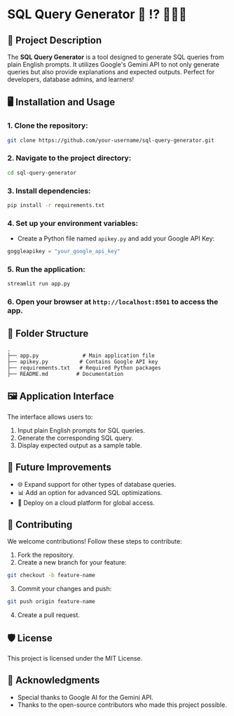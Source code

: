 # SQL Query Generator 🤖 ⁉️ 👨🏻‍💻

## 📝 Project Description
The **SQL Query Generator** is a tool designed to generate SQL queries from plain English prompts. It utilizes Google's Gemini API to not only generate queries but also provide explanations and expected outputs. Perfect for developers, database admins, and learners!

## 🖥️ Installation and Usage

### 1. Clone the repository:
```bash
git clone https://github.com/your-username/sql-query-generator.git
```

### 2. Navigate to the project directory:
```bash
cd sql-query-generator
```

### 3. Install dependencies:
```bash
pip install -r requirements.txt
```

### 4. Set up your environment variables:
* Create a Python file named `apikey.py` and add your Google API Key:
```python
goggleapikey = "your_google_api_key"
```

### 5. Run the application:
```bash
streamlit run app.py
```

### 6. Open your browser at `http://localhost:8501` to access the app.

## 📂 Folder Structure
```
.
├── app.py              # Main application file
├── apikey.py          # Contains Google API key
├── requirements.txt   # Required Python packages
├── README.md         # Documentation
```

## 🖼️ Application Interface
The interface allows users to:
1. Input plain English prompts for SQL queries.
2. Generate the corresponding SQL query.
3. Display expected output as a sample table.

## 🎯 Future Improvements
* 🌐 Expand support for other types of database queries.
* 📊 Add an option for advanced SQL optimizations.
* 🚀 Deploy on a cloud platform for global access.

## 🤝 Contributing
We welcome contributions! Follow these steps to contribute:

1. Fork the repository.
2. Create a new branch for your feature:
```bash
git checkout -b feature-name
```
3. Commit your changes and push:
```bash
git push origin feature-name
```
4. Create a pull request.

## 🛡️ License
This project is licensed under the MIT License.

## 🙌 Acknowledgments
* Special thanks to Google AI for the Gemini API.
* Thanks to the open-source contributors who made this project possible.
